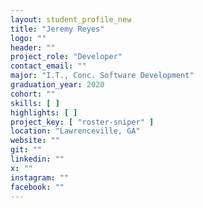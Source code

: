 ```yaml
---
layout: student_profile_new
title: "Jeremy Reyes"
logo: ""
header: ""
project_role: "Developer"
contact_email: ""
major: "I.T., Conc. Software Development"
graduation_year: 2020
cohort: ""
skills: [ ]
highlights: [ ]
project_key: [ "roster-sniper" ]
location: "Lawrenceville, GA"
website: ""
git: ""
linkedin: ""
x: ""
instagram: ""
facebook: ""
---
```

